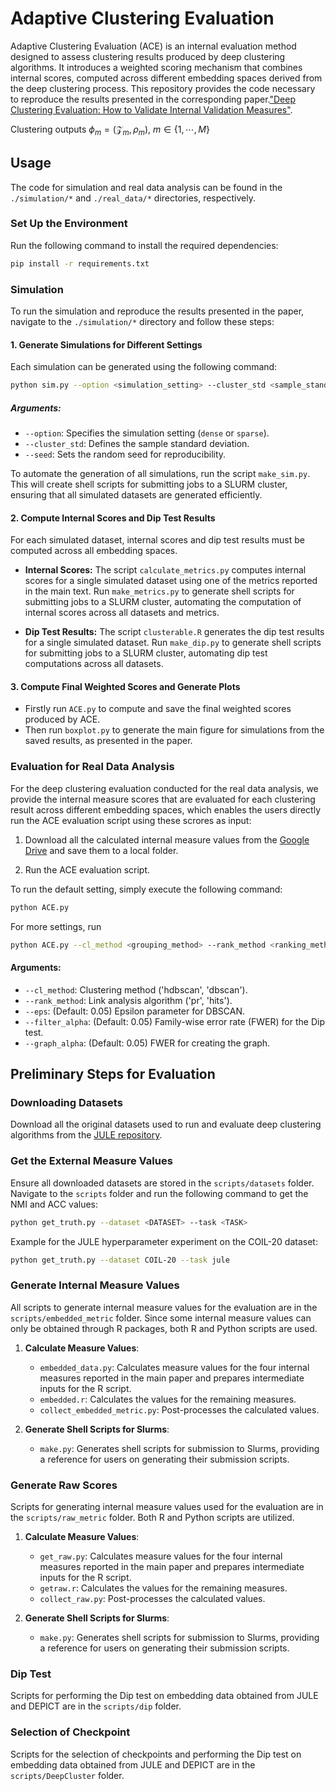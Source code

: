 
# Adaptive Clustering Evaluation
Adaptive Clustering Evaluation (ACE) is an internal evaluation method designed to assess clustering results produced by deep clustering algorithms. It introduces a weighted scoring mechanism that combines internal scores, computed across different embedding spaces derived from the deep clustering process. This repository provides the code necessary to reproduce the results presented in the corresponding paper.["Deep Clustering Evaluation: How to Validate Internal Validation Measures"](https://arxiv.org/abs/2403.14830).

Clustering outputs $\phi_m = (\mathcal{Z}_{m}, \rho_{m})$, $m\in \{1,\cdots, M\}$


## Usage
The code for simulation and real data analysis can be found in the `./simulation/*` and `./real_data/*` directories, respectively.


### Set Up the Environment

Run the following command to install the required dependencies:

```bash
pip install -r requirements.txt
```


### Simulation
To run the simulation and reproduce the results presented in the paper, navigate to the `./simulation/*` directory and follow these steps:  

#### **1. Generate Simulations for Different Settings**  
Each simulation can be generated using the following command:  
```bash
python sim.py --option <simulation_setting> --cluster_std <sample_standard_deviation> --seed <random_seed> 
```  
##### **Arguments:**  
- `--option`: Specifies the simulation setting (`dense` or `sparse`).  
- `--cluster_std`: Defines the sample standard deviation.  
- `--seed`: Sets the random seed for reproducibility.  

To automate the generation of all simulations, run the script `make_sim.py`. This will create shell scripts for submitting jobs to a SLURM cluster, ensuring that all simulated datasets are generated efficiently.  

#### **2. Compute Internal Scores and Dip Test Results**  
For each simulated dataset, internal scores and dip test results must be computed across all embedding spaces.  

- **Internal Scores:**  The script `calculate_metrics.py` computes internal scores for a single simulated dataset using one of the metrics reported in the main text. Run `make_metrics.py` to generate shell scripts for submitting jobs to a SLURM cluster, automating the computation of internal scores across all datasets and metrics.

- **Dip Test Results:**  The script `clusterable.R` generates the dip test results for a single simulated dataset.  Run `make_dip.py` to generate shell scripts for submitting jobs to a SLURM cluster, automating dip test computations across all datasets.  

#### **3. Compute Final Weighted Scores and Generate Plots**  
- Firstly run `ACE.py` to compute and save the final weighted scores produced by ACE.  
- Then run `boxplot.py` to generate the main figure for simulations from the saved results, as presented in the paper.


### Evaluation for Real Data Analysis

For the deep clustering evaluation conducted for the real data analysis, we provide the internal measure scores that are evaluated for each clustering result across different embedding spaces, which enables the users directly run the ACE evaluation script using these scrores as input:

1. Download all the calculated internal measure values from the [Google Drive](https://drive.google.com/drive/folders/1-yXVE7O_DI7-6D8xeTFd0I2fD5tLmcoP?usp=sharing) and save them to a local folder.

2. Run the ACE evaluation script.

To run the default setting, simply execute the following command:

```bash
python ACE.py 
```
For more settings, run

```bash
python ACE.py --cl_method <grouping_method> --rank_method <ranking_method> --eps <dbscan_thresh> --filter_alpha <dip_fwer> --graph_alpha <graph_fwer>
```

#### Arguments:
- `--cl_method`: Clustering method ('hdbscan', 'dbscan').
- `--rank_method`: Link analysis algorithm ('pr', 'hits').
- `--eps`: (Default: 0.05) Epsilon parameter for DBSCAN.
- `--filter_alpha`: (Default: 0.05) Family-wise error rate (FWER) for the Dip test.
- `--graph_alpha`: (Default: 0.05) FWER for creating the graph.

## Preliminary Steps for Evaluation

### Downloading Datasets

Download all the original datasets used to run and evaluate deep clustering algorithms from the [JULE repository](https://github.com/jwyang/JULE.torch).

### Get the External Measure Values

Ensure all downloaded datasets are stored in the `scripts/datasets` folder. Navigate to the `scripts` folder and run the following command to get the NMI and ACC values:

```bash
python get_truth.py --dataset <DATASET> --task <TASK>
```

Example for the JULE hyperparameter experiment on the COIL-20 dataset:

```bash
python get_truth.py --dataset COIL-20 --task jule
```

### Generate Internal Measure Values

All scripts to generate internal measure values for the evaluation are in the `scripts/embedded_metric` folder. Since some internal measure values can only be obtained through R packages, both R and Python scripts are used.

1. **Calculate Measure Values**:
   - `embedded_data.py`: Calculates measure values for the four internal measures reported in the main paper and prepares intermediate inputs for the R script.
   - `embedded.r`: Calculates the values for the remaining measures.
   - `collect_embedded_metric.py`: Post-processes the calculated values.

2. **Generate Shell Scripts for Slurms**:
   - `make.py`: Generates shell scripts for submission to Slurms, providing a reference for users on generating their submission scripts.

### Generate Raw Scores

Scripts for generating internal measure values used for the evaluation are in the `scripts/raw_metric` folder. Both R and Python scripts are utilized.

1. **Calculate Measure Values**:
   - `get_raw.py`: Calculates measure values for the four internal measures reported in the main paper and prepares intermediate inputs for the R script.
   - `getraw.r`: Calculates the values for the remaining measures.
   - `collect_raw.py`: Post-processes the calculated values.

2. **Generate Shell Scripts for Slurms**:
   - `make.py`: Generates shell scripts for submission to Slurms, providing a reference for users on generating their submission scripts.

### Dip Test

Scripts for performing the Dip test on embedding data obtained from JULE and DEPICT are in the `scripts/dip` folder.

### Selection of Checkpoint

Scripts for the selection of checkpoints and performing the Dip test on embedding data obtained from JULE and DEPICT are in the `scripts/DeepCluster` folder.
